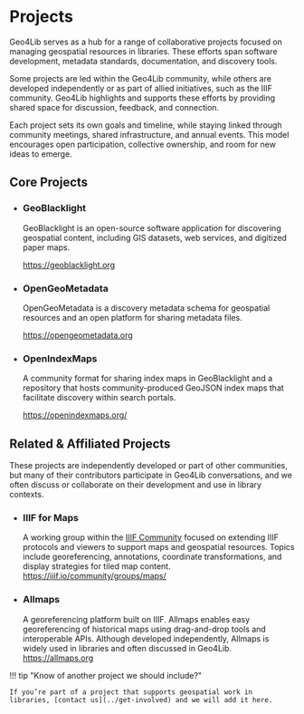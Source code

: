 # Projects 

Geo4Lib serves as a hub for a range of collaborative projects focused on managing geospatial resources in libraries. These efforts span software development, metadata standards, documentation, and discovery tools.

Some projects are led within the Geo4Lib community, while others are developed independently or as part of allied initiatives, such as the IIIF community. Geo4Lib highlights and supports these efforts by providing shared space for discussion, feedback, and connection.

Each project sets its own goals and timeline, while staying linked through community meetings, shared infrastructure, and annual events. This model encourages open participation, collective ownership, and room for new ideas to emerge.


## Core Projects

<div class="grid cards" markdown>

- ### GeoBlacklight 
	  
	GeoBlacklight is an open-source software application for discovering geospatial content, including GIS datasets, web services, and digitized paper maps.

	https://geoblacklight.org


- ### OpenGeoMetadata
	  
	OpenGeoMetadata is a discovery metadata schema for geospatial resources and an open platform for sharing metadata files.
	  
	https://opengeometadata.org


- ### OpenIndexMaps
	  
	A community format for sharing index maps in GeoBlacklight and a repository that hosts community-produced GeoJSON index maps that facilitate discovery within search portals.
	  
	https://openindexmaps.org/

  
</div>



## Related & Affiliated Projects

These projects are independently developed or part of other communities, but many of their contributors participate in Geo4Lib conversations, and we often discuss or collaborate on their development and use in library contexts.

<div class="grid cards" markdown>

- ### IIIF for Maps  
  A working group within the [IIIF Community](https://iiif.io) focused on extending IIIF protocols and viewers to support maps and geospatial resources. Topics include georeferencing, annotations, coordinate transformations, and display strategies for tiled map content.  
  https://iiif.io/community/groups/maps/

- ### Allmaps  
  A georeferencing platform built on IIIF. Allmaps enables easy georeferencing of historical maps using drag-and-drop tools and interoperable APIs. Although developed independently, Allmaps is widely used in libraries and often discussed in Geo4Lib.  
  https://allmaps.org

</div>

!!! tip "Know of another project we should include?"

    If you’re part of a project that supports geospatial work in libraries, [contact us](../get-involved) and we will add it here.